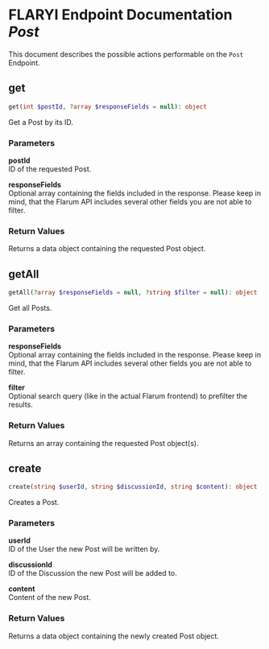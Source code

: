 # FLARYI Endpoint Documentation *Post*

This document describes the possible actions performable on the `Post` Endpoint.

## get
```php
get(int $postId, ?array $responseFields = null): object
```
Get a Post by its ID.

### Parameters
**postId**  
ID of the requested Post.

**responseFields**  
Optional array containing the fields included in the response. Please keep in mind, that the Flarum API includes several other fields you are not able to filter.

### Return Values
Returns a data object containing the requested Post object.

## getAll
```php
getAll(?array $responseFields = null, ?string $filter = null): object
```
Get all Posts.

### Parameters
**responseFields**  
Optional array containing the fields included in the response. Please keep in mind, that the Flarum API includes several other fields you are not able to filter.

**filter**  
Optional search query (like in the actual Flarum frontend) to prefilter the results.

### Return Values
Returns an array containing the requested Post object(s).

## create
```php
create(string $userId, string $discussionId, string $content): object
```
Creates a Post.

### Parameters
**userId**  
ID of the User the new Post will be written by.

**discussionId**  
ID of the Discussion the new Post will be added to.

**content**  
Content of the new Post.

### Return Values
Returns a data object containing the newly created Post object.
